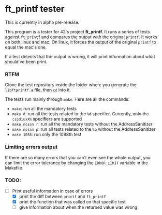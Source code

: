 # ft_printf tester

This is currently in alpha pre-release.

This program is a tester for 42's project **ft_printf**.
It runs a series of tests against `ft_printf` and compares the output with 
the original `printf`. It works on both linux and mac. On linux, it forces the
output of the original `printf` to equal the mac's one.

If a test detects that the output is wrong, it will print information about
what should've been print.

### RTFM

Clone the test repository inside the folder where you generate the `libftprintf.a`
file, then `cd` into it.

The tests run mainly through `make`. Here are all the commands:

* `make`: run all the mandatory tests
* `make d`: run all the tests related to the `%d` specifier. Currently, only the
`cspdiuxX%` specifiers are supported
* `make nosan r`: run all the mandatory tests without the AddressSanitizer
* `make nosan p`: run all tests related to the `%p` without the AddressSanitizer
* `make 1088`: run only the 1088th test

### Limiting errors output

If there are so many errors that you can't even see the whole output, you can
limit the error tolerance by changing the `ERROR_LIMIT` variable in the Makefile


### TODO:
- [ ] Print useful information in case of errors
    - [x] print the diff between `printf` and `ft_printf`
    - [x] print the function that was called on that specific test
    - [ ] give information about when the returned value was wrong
